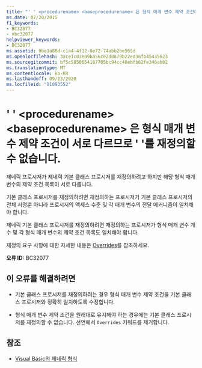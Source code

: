 ```yaml
---
title: "' ' <procedurename> <baseprocedurename> 은 형식 매개 변수 제약 조건이 서로 다르므로 ' '를 재정의할 수 없습니다."
ms.date: 07/20/2015
f1_keywords:
- BC32077
- vbc32077
helpviewer_keywords:
- BC32077
ms.assetid: 9be1a88d-c1a4-4f12-8e72-74abb2be565d
ms.openlocfilehash: 3ace1c03e09ba56ce2d0879b22ed36fb45435623
ms.sourcegitcommit: bf5c5850654187705bc94cc40ebfb62fe346ab02
ms.translationtype: MT
ms.contentlocale: ko-KR
ms.lasthandoff: 09/23/2020
ms.locfileid: "91093552"
---
```

# <a name="procedurename-cannot-override-baseprocedurename-because-they-differ-by-type-parameter-constraints"></a>' ' \<procedurename> \<baseprocedurename> 은 형식 매개 변수 제약 조건이 서로 다르므로 ' '를 재정의할 수 없습니다.

제네릭 프로시저가 제네릭 기본 클래스 프로시저를 재정의하려고 하지만 해당 형식 매개 변수의 제약 조건 목록이 서로 다릅니다.  
  
 기본 클래스 프로시저를 재정의하려면 재정의하는 프로시저가 기본 클래스 프로시저의 전체 서명뿐 아니라 프로시저의 액세스 수준 및 각 매개 변수의 전달 메커니즘이 일치해야 합니다.  
  
 제네릭 기본 클래스 프로시저를 재정의하려면 재정의하는 프로시저가 형식 매개 변수 개수 및 각 형식 매개 변수의 제약 조건 목록도 일치해야 합니다.  
  
 재정의 요구 사항에 대한 자세한 내용은 [Overrides](../language-reference/modifiers/overrides.md)를 참조하세요.  
  
 **오류 ID:** BC32077  
  
## <a name="to-correct-this-error"></a>이 오류를 해결하려면  
  
- 기본 클래스 프로시저를 재정의하려는 경우 형식 매개 변수 제약 조건을 기본 클래스 프로시저와 정확히 일치하도록 수정합니다.  
  
- 형식 매개 변수 제약 조건을 원래대로 유지해야 하는 경우에는 기본 클래스 프로시저를 재정의할 수 없습니다. 선언에서 `Overrides` 키워드를 제거합니다.  
  
## <a name="see-also"></a>참조

- [Visual Basic의 제네릭 형식](../programming-guide/language-features/data-types/generic-types.md)
